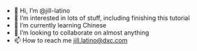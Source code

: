 - 👋 Hi, I’m @jill-latino
- 👀 I’m interested in lots of stuff, including finishing this tutorial
- 🌱 I’m currently learning Chinese
- 💞️ I’m looking to collaborate on almost anything
- 📫 How to reach me jill.latino@dxc.com

<!---
jill-latino/jill-latino is a ✨ special ✨ repository because its `README.md` (this file) appears on your GitHub profile.
You can click the Preview link to take a look at your changes.
--->

<!-- commit to pull request -->
